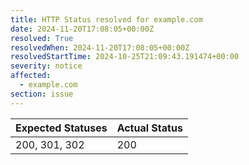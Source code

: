 ```yaml
---
title: HTTP Status resolved for example.com
date: 2024-11-20T17:08:05+00:00Z
resolved: True
resolvedWhen: 2024-11-20T17:08:05+00:00Z
resolvedStartTime: 2024-10-25T21:09:43.191474+00:00
severity: notice
affected:
  - example.com
section: issue
---
```


| Expected Statuses | Actual Status  |
|-------------------|----------------|
| 200, 301, 302 | 200 |
